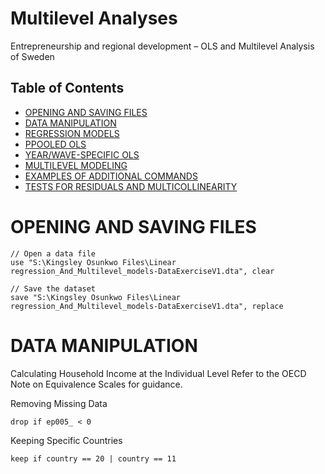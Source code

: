 # Multilevel Analyses
Entrepreneurship and regional development – OLS and Multilevel Analysis of Sweden 

## Table of Contents
- [OPENING AND SAVING FILES](#opening-and-saving-files)
- [DATA MANIPULATION](#data-manipulation)
- [REGRESSION MODELS](#regression-models)
- [PPOOLED OLS](#pooled-oLS)
- [YEAR/WAVE-SPECIFIC OLS](#year/wave-specific-oLS)
- [MULTILEVEL MODELING](#multilevel-modeling)
- [EXAMPLES OF ADDITIONAL COMMANDS](#examples-of-additional-commands)
- [TESTS FOR RESIDUALS AND MULTICOLLINEARITY](#tests-for-residuals-and-multicollinearity)


# OPENING AND SAVING FILES
```
// Open a data file
use "S:\Kingsley Osunkwo Files\Linear regression_And_Multilevel_models-DataExerciseV1.dta", clear

// Save the dataset
save "S:\Kingsley Osunkwo Files\Linear regression_And_Multilevel_models-DataExerciseV1.dta", replace
```

# DATA MANIPULATION
Calculating Household Income at the Individual Level
Refer to the OECD Note on Equivalence Scales for guidance.

Removing Missing Data
```
drop if ep005_ < 0
```

Keeping Specific Countries
```
keep if country == 20 | country == 11
```



